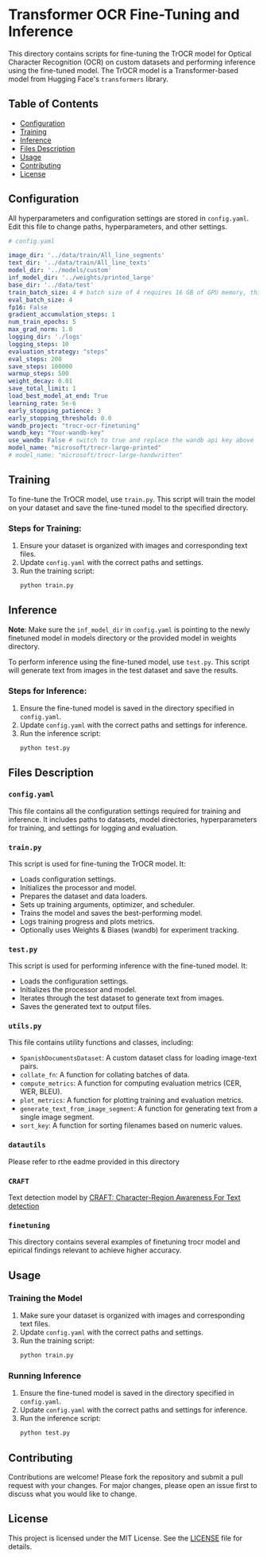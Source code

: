 # Transformer OCR Fine-Tuning and Inference

This directory contains scripts for fine-tuning the TrOCR model for Optical Character Recognition (OCR) on custom datasets and performing inference using the fine-tuned model. The TrOCR model is a Transformer-based model from Hugging Face's `transformers` library.

## Table of Contents

- [Configuration](#configuration)
- [Training](#training)
- [Inference](#inference)
- [Files Description](#files-description)
- [Usage](#usage)
- [Contributing](#contributing)
- [License](#license)

## Configuration

All hyperparameters and configuration settings are stored in `config.yaml`. Edit this file to change paths, hyperparameters, and other settings.

```yaml
# config.yaml

image_dir: '../data/train/All_line_segments'
text_dir: '../data/train/All_line_texts'
model_dir: '../models/custom'
inf_model_dir: '../weights/printed_large'
base_dir: '../data/test'
train_batch_size: 4 # batch size of 4 requires 16 GB of GPU memory, this is per device batch size so for 2 GPU devices it will be 4 batch size each, in total 8
eval_batch_size: 4
fp16: False
gradient_accumulation_steps: 1
num_train_epochs: 5
max_grad_norm: 1.0
logging_dir: './logs'
logging_steps: 10
evaluation_strategy: "steps"
eval_steps: 200
save_steps: 100000
warmup_steps: 500
weight_decay: 0.01
save_total_limit: 1
load_best_model_at_end: True
learning_rate: 5e-6
early_stopping_patience: 3
early_stopping_threshold: 0.0
wandb_project: "trocr-ocr-finetuning"
wandb_key: "Your-wandb-key"
use_wandb: False # switch to true and replace the wandb api key above
model_name: "microsoft/trocr-large-printed"
# model_name: "microsoft/trocr-large-handwritten"

```

## Training

To fine-tune the TrOCR model, use `train.py`. This script will train the model on your dataset and save the fine-tuned model to the specified directory.

### Steps for Training:

1. Ensure your dataset is organized with images and corresponding text files.
2. Update `config.yaml` with the correct paths and settings.
3. Run the training script:
   ```bash
   python train.py
   ```

## Inference

**Note**: Make sure the `inf_model_dir` in `config.yaml` is pointing to the newly finetuned model in models directory or the provided model in weights directory.

To perform inference using the fine-tuned model, use `test.py`. This script will generate text from images in the test dataset and save the results.

### Steps for Inference:

1. Ensure the fine-tuned model is saved in the directory specified in `config.yaml`.
2. Update `config.yaml` with the correct paths and settings for inference.
3. Run the inference script:
   ```bash
   python test.py
   ```

## Files Description

### `config.yaml`

This file contains all the configuration settings required for training and inference. It includes paths to datasets, model directories, hyperparameters for training, and settings for logging and evaluation.

### `train.py`

This script is used for fine-tuning the TrOCR model. It:
- Loads configuration settings.
- Initializes the processor and model.
- Prepares the dataset and data loaders.
- Sets up training arguments, optimizer, and scheduler.
- Trains the model and saves the best-performing model.
- Logs training progress and plots metrics.
- Optionally uses Weights & Biases (wandb) for experiment tracking.

### `test.py`

This script is used for performing inference with the fine-tuned model. It:
- Loads the configuration settings.
- Initializes the processor and model.
- Iterates through the test dataset to generate text from images.
- Saves the generated text to output files.

### `utils.py`

This file contains utility functions and classes, including:
- `SpanishDocumentsDataset`: A custom dataset class for loading image-text pairs.
- `collate_fn`: A function for collating batches of data.
- `compute_metrics`: A function for computing evaluation metrics (CER, WER, BLEU).
- `plot_metrics`: A function for plotting training and evaluation metrics.
- `generate_text_from_image_segment`: A function for generating text from a single image segment.
- `sort_key`: A function for sorting filenames based on numeric values.

### `datautils`

Please refer to rthe eadme provided in this directory

### `CRAFT`

Text detection model by [CRAFT: Character-Region Awareness For Text detection](https://github.com/clovaai/CRAFT-pytorch)

### `finetuning`

This directory contains several examples of finetuning trocr model and epirical findings relevant to achieve higher accuracy.  
## Usage

### Training the Model

1. Make sure your dataset is organized with images and corresponding text files.
2. Update `config.yaml` with the correct paths and settings.
3. Run the training script:
   ```bash
   python train.py
   ```

### Running Inference

1. Ensure the fine-tuned model is saved in the directory specified in `config.yaml`.
2. Update `config.yaml` with the correct paths and settings for inference.
3. Run the inference script:
   ```bash
   python test.py
   ```

## Contributing

Contributions are welcome! Please fork the repository and submit a pull request with your changes. For major changes, please open an issue first to discuss what you would like to change.

## License

This project is licensed under the MIT License. See the [LICENSE](LICENSE) file for details.
